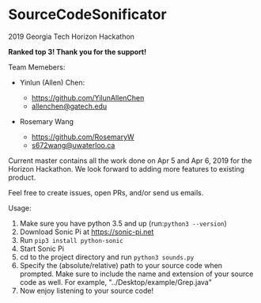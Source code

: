 # SourceCodeSonificator
2019 Georgia Tech Horizon Hackathon

**Ranked top 3! Thank you for the support!**

Team Memebers: 
* Yinlun (Allen) Chen:
  * <https://github.com/YilunAllenChen>
  * allenchen@gatech.edu

* Rosemary Wang
  * <https://github.com/RosemaryW>
  * s672wang@uwaterloo.ca

Current master contains all the work done on Apr 5 and Apr 6, 2019 for the Horizon Hackathon. We look forward to adding more features to existing product.

Feel free to create issues, open PRs, and/or send us emails.

Usage:
1. Make sure you have python 3.5 and up (run:`python3 --version`)
2. Download Sonic Pi at <https://sonic-pi.net>
3. Run `pip3 install python-sonic`
4. Start Sonic Pi
5. cd to the project directory and run `python3 sounds.py`
6. Specify the (absolute/relative) path to your source code when prompted. Make sure to include the name and extension of your source code as well. For example, "../Desktop/example/Grep.java"
7. Now enjoy listening to your source code!